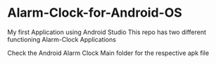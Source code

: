 # Alarm-Clock-for-Android-OS
My first Application using Android Studio
This repo has two different functioning Alarm-Clock Applications

Check the Android Alarm Clock Main folder for the respective apk file
